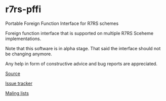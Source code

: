 # r7rs-pffi

Portable Foreign Function Interface for R7RS schemes

Foreign function interface that is supported on multiple R7RS Sceheme implementations.

Note that this software is in alpha stage. That said the interface should not be changing anymore.

Any help in form of constructive advice and bug reports are appreciated.

[Source](https://git.sr.ht/~retropikzel/r7rs-pffi)

[Issue tracker](https://todo.sr.ht/~retropikzel/r7rs-pffi)

[Maling lists](https://sr.ht/~retropikzel/r7rs-pffi/lists)

